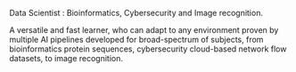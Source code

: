 Data Scientist : Bioinformatics, Cybersecurity and Image recognition.

A versatile and fast learner, who can adapt to any environment proven by multiple AI pipelines developed for broad-spectrum of subjects, from bioinformatics protein sequences, cybersecurity cloud-based network flow datasets, to image recognition.
